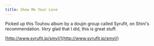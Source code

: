 ```yaml
---
title: Show Me Your Love
---
```


Picked up this Touhou album by a doujin group called Syrufit, on Shini's recommendation. _Very_ glad that I did, this is great stuff.

[http://www.syrufit.jp/smyl/](http://www.syrufit.jp/smyl/)

